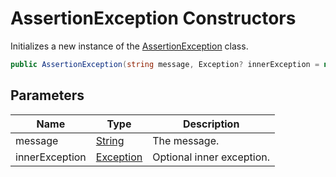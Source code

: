 # AssertionException Constructors

Initializes a new instance of the [AssertionException](MrKWatkins.Assertions.AssertionException.md) class.

```c#
public AssertionException(string message, Exception? innerException = null);
```

## Parameters

| Name | Type | Description |
| ---- | ---- | ----------- |
| message | [String](https://learn.microsoft.com/en-gb/dotnet/api/System.String) | The message. |
| innerException | [Exception](https://learn.microsoft.com/en-gb/dotnet/api/System.Exception) | Optional inner exception. |

